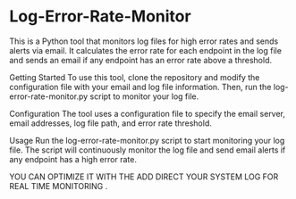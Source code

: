 # Log-Error-Rate-Monitor
This is a Python tool that monitors log files for high error rates and sends alerts via email. It calculates the error rate for each endpoint in the log file and sends an email if any endpoint has an error rate above a threshold.

Getting Started
To use this tool, clone the repository and modify the configuration file with your email and log file information. Then, run the log-error-rate-monitor.py script to monitor your log file.

Configuration
The tool uses a configuration file to specify the email server, email addresses, log file path, and error rate threshold.

Usage
Run the log-error-rate-monitor.py script to start monitoring your log file. The script will continuously monitor the log file and send email alerts if any endpoint has a high error rate.


YOU CAN OPTIMIZE IT WITH THE ADD DIRECT YOUR SYSTEM LOG FOR REAL TIME MONITORING .
